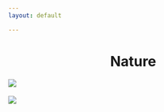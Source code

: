 ```yaml
---
layout: default

---
```

<div class="container">
    <h1 align="center"> Nature </h1>
    <div class="row row-m-t"></div>
    <div class="gallery">
     <div class="row justify-content-center">
                <a href="https://res.cloudinary.com/matchapixel/image/upload/v1585242289/lake22_bsqkk2.jpg" data-title="Late Night Shift | Washington DC, 2019" data-lightbox="Selected Works"><img src="https://res.cloudinary.com/matchapixel/image/upload/c_scale,h_2705,q_100/v1585242289/lake22_bsqkk2.jpg" class="responsive">
                </a>
        </div>
        <!--  row 1 ends -->
        <div class="row row-m-t"></div>
        <div class="row justify-content-center">
                <a href="https://res.cloudinary.com/matchapixel/image/upload/v1585242697/archives_3_6_yzu40k.jpg" data-title="Matterhorn | Zermatt, Switzerland | 2018" data-lightbox="Selected Works"><img src="https://res.cloudinary.com/matchapixel/image/upload/c_scale,q_100,w_2704/v1585242697/archives_3_6_yzu40k.jpg" style="margin-top:18.083px" class="responsive">
                </a>
        </div>
        </div>
        <!--  row 2 ends -->
</div>